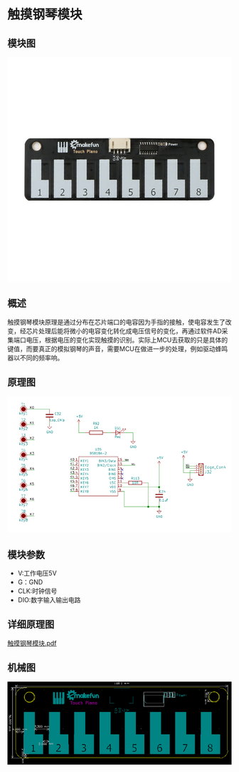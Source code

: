 # 触摸钢琴模块



## 模块图

![tu1](触摸钢琴模块图片/tu1.png)

## 概述

​        触摸钢琴模块原理是通过分布在芯片端口的电容因为手指的接触，使电容发生了改变，经芯片处理后能将微小的电容变化转化成电压信号的变化，再通过软件AD采集端口电压，根据电压的变化实现触摸的识别。实际上MCU去获取的只是具体的键值，而要真正的模拟钢琴的声音，需要MCU在做进一步的处理，例如驱动蜂鸣器以不同的频率响。

## 原理图

![tu3](触摸钢琴模块图片/tu3.png)

## 模块参数

* V:工作电压5V
* G：GND
* CLK:时钟信号
* DIO:数字输入输出电路

## 详细原理图

 [触摸钢琴模块.pdf](触摸钢琴模块图片/触摸钢琴模块.pdf) 

## 机械图

![tu2](触摸钢琴模块图片/tu2.png)